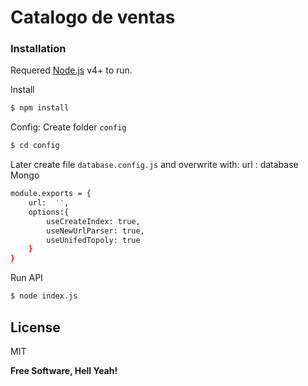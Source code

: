 # Catalogo de ventas

### Installation

Requered [Node.js](https://nodejs.org/) v4+ to run.

Install
```sh
$ npm install
```
Config:
Create folder ```config```
```sh
$ cd config
```
Later create file ```database.config.js``` and overwrite with:
url : database Mongo
```sh
module.exports = {
    url:  '',
    options:{
        useCreateIndex: true,
        useNewUrlParser: true,
        useUnifedTopoly: true   
    }
}
```
Run API

```sh
$ node index.js
```





License
----

MIT


**Free Software, Hell Yeah!**